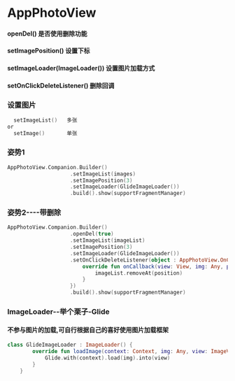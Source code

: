 # AppPhotoView


#### openDel() 是否使用删除功能
#### setImagePosition() 设置下标
#### setImageLoader(ImageLoader()) 设置图片加载方式
#### setOnClickDeleteListener() 删除回调

### 设置图片

```kotlin
  setImageList()   多张
or
  setImage()       单张
```

### 姿势1 

```kotlin
AppPhotoView.Companion.Builder()
                    .setImageList(images)
                    .setImagePosition(3)
                    .setImageLoader(GlideImageLoader())
                    .build().show(supportFragmentManager)  
```                 
                    
### 姿势2----带删除
```kotlin
AppPhotoView.Companion.Builder()
                    .openDel(true)
                    .setImageList(imageList)
                    .setImagePosition(3)
                    .setImageLoader(GlideImageLoader())
                    .setOnClickDeleteListener(object : AppPhotoView.OnClickDeleteListener {
                        override fun onCallback(view: View, img: Any, position: Int) {
                            imageList.removeAt(position)
                        }
                    })
                    .build().show(supportFragmentManager)
```                    
  
### ImageLoader--举个栗子-Glide
#### 不参与图片的加载,可自行根据自己的喜好使用图片加载框架

```kotlin
class GlideImageLoader : ImageLoader() {
        override fun loadImage(context: Context, img: Any, view: ImageView) {
            Glide.with(context).load(img).into(view)
        }
    }
```    
 
 
